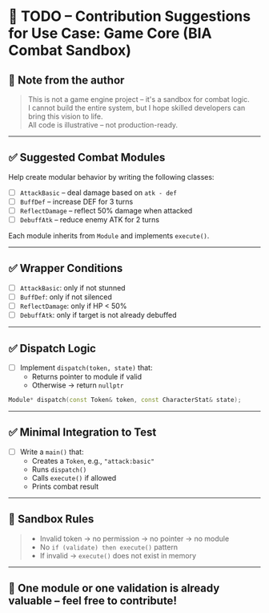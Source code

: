 # 📌 TODO – Contribution Suggestions for Use Case: Game Core (BIA Combat Sandbox)

## 🧾 Note from the author
> This is not a game engine project – it's a sandbox for combat logic.  
> I cannot build the entire system, but I hope skilled developers can bring this vision to life.  
> All code is illustrative – not production-ready.

---

## ✅ Suggested Combat Modules
Help create modular behavior by writing the following classes:

- [ ] `AttackBasic` – deal damage based on `atk - def`
- [ ] `BuffDef` – increase DEF for 3 turns
- [ ] `ReflectDamage` – reflect 50% damage when attacked
- [ ] `DebuffAtk` – reduce enemy ATK for 2 turns

Each module inherits from `Module` and implements `execute()`.

---

## ✅ Wrapper Conditions
- [ ] `AttackBasic`: only if not stunned
- [ ] `BuffDef`: only if not silenced
- [ ] `ReflectDamage`: only if HP < 50%
- [ ] `DebuffAtk`: only if target is not already debuffed

---

## ✅ Dispatch Logic
- [ ] Implement `dispatch(token, state)` that:
  - Returns pointer to module if valid
  - Otherwise → return `nullptr`

```cpp
Module* dispatch(const Token& token, const CharacterStat& state);
```

---

## ✅ Minimal Integration to Test
- [ ] Write a `main()` that:
  - Creates a `Token`, e.g., `"attack:basic"`
  - Runs `dispatch()`
  - Calls `execute()` if allowed
  - Prints combat result

---

## 🔐 Sandbox Rules
> - Invalid token → no permission → no pointer → no module  
> - No `if (validate) then execute()` pattern  
> - If invalid → `execute()` does not exist in memory

---

## 🙌 One module or one validation is already valuable – feel free to contribute!
